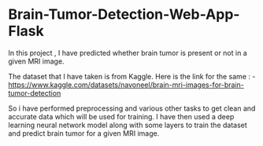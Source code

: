 # Brain-Tumor-Detection-Web-App-Flask

In this project , I have predicted whether brain tumor is present or not in a given MRI image.

The dataset that I have taken is from Kaggle. Here is the link for the same : - https://www.kaggle.com/datasets/navoneel/brain-mri-images-for-brain-tumor-detection

So i have performed preprocessing and various other tasks to get clean and accurate data which will be used for training. 
I have then used a deep learning neural network model along with some layers to train the dataset and predict brain tumor for a given MRI image.
